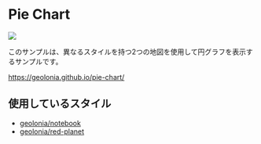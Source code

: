 # Pie Chart

![](https://www.evernote.com/l/ABXlxofMYrdC04VMiExI21Myz-pzrmF3XB8B/image.png)

このサンプルは、異なるスタイルを持つ2つの地図を使用して円グラフを表示するサンプルです。

https://geolonia.github.io/pie-chart/

## 使用しているスタイル

* [geolonia/notebook](https://github.com/geolonia/notebook)
* [geolonia/red-planet](https://github.com/geolonia/midnight)
